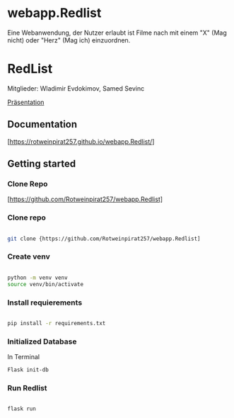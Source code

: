 # webapp.Redlist
Eine Webanwendung, der Nutzer erlaubt ist Filme nach mit einem "X" (Mag nicht) oder "Herz" (Mag ich)  einzuordnen.
# RedList

Mitglieder: Wladimir Evdokimov, Samed Sevinc


[Präsentation](webapp.Redlist/docs/Redlist.pdf)



## Documentation 
[https://rotweinpirat257.github.io/webapp.Redlist/]

## Getting started 


### Clone Repo
[https://github.com/Rotweinpirat257/webapp.Redlist]

### Clone repo

```bash

git clone {https://github.com/Rotweinpirat257/webapp.Redlist]
```
### Create venv

```bash

python -m venv venv 
source venv/bin/activate


```

### Install requierements

```bash

pip install -r requirements.txt


```

### Initialized Database 

In Terminal
```bash
Flask init-db

```


### Run Redlist

```bash

flask run

```
